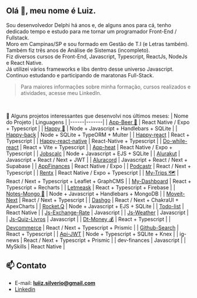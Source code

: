 ## Olá 👋, meu nome é Luiz.

Sou desenvolvedor Delphi há anos e, de alguns anos para cá, tenho dedicado tempo e estudo para me tornar um programador Front-End / Fullstack.<br/>
Moro em Campinas/SP e sou formado em Gestão de T.I (e Letras também).<br/>
Também fiz três anos de Análise de Sistemas (incompleto).<br/>
Fiz diversos cursos de Front-End, Javascript, Typescript, ReactJs, NodeJs e React Native.<br/>
Já utilizei vários frameworks e libs dentro desse universo Javascript.<br/>
Continuo estudando e participando de maratonas Full-Stack.<br/>
>Para maiores informações sobre minha formação, cursos realizados e atividades, acesse meu LinkedIn.
<br/>

🤩 Alguns projetos interessantes que desenvolvi nos últimos meses:
| Nome do Projeto | Linguagens |
|------|-------|
| [App-Beer 🍻](https://github.com/luiizsilverio/app-beer-json-server) | React Native / Expo + Typescript |
| [Happy 🤗](https://github.com/luiizsilverio/happy) | Node + Javascript + Handlebars + SQLite |
| [Happy-back](https://github.com/luiizsilverio/happy-back) | Node + SQLite + TypeORM + Multer |
| [Happy-react](https://github.com/luiizsilverio/happy-react) | React + Typescript |
| [Happy-react-native](https://github.com/luiizsilverio/happy-react-native) | React-Native + Typescript |
| [Do-while-react](https://github.com/luiizsilverio/do-while-react) | React + Vite + Typescript |
| [App-heat](https://github.com/luiizsilverio/app-heat) | React Native / Expo + Typescript |
| [Jobscalc](https://github.com/luiizsilverio/jobscalc) | Node + Javascript + EJS + SQLite |
| [Alurakut](https://github.com/luiizsilverio/alurakut) | Javascript + React / Next + JWT |
| [Aluracord](https://github.com/luiizsilverio/aluracord) | Javascript + React / Next + Supabase |
| [AppFinances](https://github.com/luiizsilverio/appfinances) | React Native / Expo |
| [Podcastr](https://github.com/luiizsilverio/podcastr) | React / Next + Typescript |
| [Rentx](https://github.com/luiizsilverio/rentx) | React Native / Expo + Typescript |
| [My-Trips 🗺](https://github.com/luiizsilverio/my-trips) | React / Next + Typescript + Leaflet + GraphCMS |
| [My-Dashboard](https://github.com/luiizsilverio/my-dashboard) | React + Typescript + Recharts |
| [Letmeask](https://github.com/luiizsilverio/letmeask) | React + Typescript + Firebase |
| [Notes-Mongo 🍃](https://github.com/luiizsilverio/notes_mongo) | Node + Javascript + Handlebars + MongoDB |
| [Moveit-Next](https://github.com/luiizsilverio/moveit-next) | React / Next + Typescript |
| [Dashgo](https://github.com/luiizsilverio/dashgo) | React / Next + ChakraUI + ApexCharts |
| [Rocket.Q](https://github.com/luiizsilverio/rocket.q) | Node + Javascript + EJS + SQLite |
| [Todo-list](https://github.com/luiizsilverio/todo-list) | React Native |
| [Js-Exchange-Rate](https://github.com/luiizsilverio/js-exchange-rate) | Javascript |
| [Js-Weather](https://github.com/luiizsilverio/js-weather) | Javascript |
| [Js-Quiz-Livros](https://github.com/luiizsilverio/js-quiz-livros) | Javascript |
| [Dt-Money 💰](https://github.com/luiizsilverio/dtmoney) | React + Typescript |
| [Devcommerce](https://github.com/luiizsilverio/devcommerce) | React / Next + Typescript + Prismic |
| [Github-Search](https://github.com/luiizsilverio/github-search) | React + Typescript |
| [Api-JWT](https://github.com/luiizsilverio/node-typescript) | Node + Typescript + SQLite + Knex |
| ig-news | React / Next + Typescript + Prismic |
| dev-finances | Javascript |
| MySkills | React Native |


## 📫 Contato

* E-mail: [**luiiz.silverio@gmail.com**](mailto:luiiz.silverio@gmail.com)
* [Linkedin](https://www.linkedin.com/in/luiz-silv%C3%A9rio-de-oliveira-6b6067210/)


<!--
**luiizsilverio/luiizsilverio** is a ✨ _special_ ✨ repository because its `README.md` (this file) appears on your GitHub profile.

Here are some ideas to get you started:

- 🔭 I’m currently working on ...
- 🌱 I’m currently learning ...
- 👯 I’m looking to collaborate on ...
- 🤔 I’m looking for help with ...
- 💬 Ask me about ...
- 📫 How to reach me: ...
- 😄 Pronouns: ...
- ⚡ Fun fact: ...
-->

